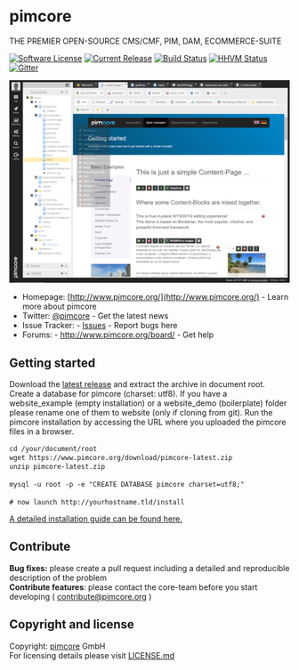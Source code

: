 # pimcore

THE PREMIER OPEN-SOURCE CMS/CMF, PIM, DAM, ECOMMERCE-SUITE

[![Software License](https://img.shields.io/badge/license-GPLv3-brightgreen.svg?style=flat)](LICENSE.md)
[![Current Release](https://img.shields.io/packagist/v/pimcore/pimcore.svg?style=flat)](https://packagist.org/packages/pimcore/pimcore)
[![Build Status](https://travis-ci.org/pimcore/pimcore.svg?branch=master)](https://travis-ci.org/pimcore/pimcore)
[![HHVM Status](https://img.shields.io/hhvm/pimcore/pimcore.svg)](https://travis-ci.org/pimcore/pimcore)
[![Gitter](https://img.shields.io/badge/gitter-join%20chat-brightgreen.svg?style=flat)](https://gitter.im/pimcore/pimcore?utm_source=badge&utm_medium=badge&utm_campaign=pr-badge)


![Editing Interface](website_demo/static/screenshots/1.png)

* Homepage: [http://www.pimcore.org/](http://www.pimcore.org/) - Learn more about pimcore
* Twitter: [@pimcore](https://twitter.com/pimcore) - Get the latest news
* Issue Tracker: - [Issues](https://github.com/pimcore/pimcore/issues) - Report bugs here
* Forums: - http://www.pimcore.org/board/ - Get help


## Getting started

Download the [latest release](http://www.pimcore.org/download) and extract the archive in document root.
Create a database for pimcore (charset: utf8). If you have a website_example (empty installation) or a website_demo (boilerplate) folder please rename one of them to website (only if cloning from git).
Run the pimcore installation by accessing the URL where you uploaded the pimcore files in a browser.

```
cd /your/document/root
wget https://www.pimcore.org/download/pimcore-latest.zip
unzip pimcore-latest.zip

mysql -u root -p -e "CREATE DATABASE pimcore charset=utf8;"

# now launch http://yourhostname.tld/install
```

[A detailed installation guide can be found here.](http://www.pimcore.org/wiki/pages/viewpage.action?pageId=12124463)


## Contribute
**Bug fixes:** please create a pull request including a detailed and reproducible description of the problem  
**Contribute features**: please contact the core-team before you start developing ( contribute@pimcore.org )

## Copyright and license

Copyright: [pimcore](http://www.pimcore.org) GmbH  
For licensing details please visit [LICENSE.md](LICENSE.md) 
